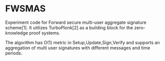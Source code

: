 # FWSMAS
Experiment code for Forward secure multi-user aggregate signature scheme[1]. 
It utilizes TurboPlonk[2] as a building block for the zero-knowledge proof systems.

The algorithm has O(1) metric in Setup,Update,Sign,Verify and supports an aggregation of multi user signatures with different messages and time periods. 
